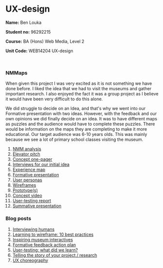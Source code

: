# UX-design

**Name:** Ben Louka

**Student no:** 96292215

**Course:** BA (Hons) Web Media, Level 2

**Unit Code:** WEB14204 UX-design

 <br /> 

### NMMaps

When given this project I was very excited as it is not something we have done before. I liked the idea that we had to visit the museums and gather important research. I also enjoyed the fact it was a group project as I believe it would have been very difficult to do this alone. 

We did struggle to decide on an Idea, and that's why we went into our Formative presentation with two ideas. However, with the feedback and our own opinions we did finally decide on an idea. It was to have different maps as puzzles and the audience would have to complete these puzzles. There would be information on the maps they are completing to make it more educational. Our target audience was 6-10 years olds. This was mainly because we see a lot of primary school classes visiting the museum. 

1. [NMM analysis](https://docs.google.com/document/d/1J9YJs6i4bgfNIQ7o0DubOotG_6KbRPKdV6_Ek33XW08/edit?usp=sharing) 
2. [Elevator pitch](https://docs.google.com/document/d/1_u5GVXzwTBknlaqC_nLTrdikdeIakfn1o-AVP_h_wAA/edit?usp=sharing)
3. [Concept one-pager](https://drive.google.com/file/d/0B-WTmhlciDwIY0VUT085SEcyaTA/view?usp=sharing)
4. [Interviews for our initial idea](https://docs.google.com/document/d/1BwAkth7v7cD8JT8f5kNfALh0aX_BTQYvBje5IwFuJ9Q/edit?usp=sharing)
4. [Experience map](https://drive.google.com/file/d/0B3GR6CwtALpAVy1WR0s1Z28zdk0/view?usp=sharing)
5. [Formative presentation](https://docs.google.com/presentation/d/14Cnwa9_yDGFmJ-KsdvfyRGYP58Og2Be5uH1RFOlEn7Y/edit?usp=sharing)
6. [User personas](https://drive.google.com/drive/folders/0B3GR6CwtALpAVTViWFpqV0Rva3M?usp=sharing)
7. [Wireframes](https://drive.google.com/drive/folders/0B3GR6CwtALpAdW84UHhSOENlcW8?usp=sharing)
8. [Prototype(s)](https://invis.io/8SAJ4FMT2)
9. [Concept video](https://drive.google.com/file/d/0B-WTmhlciDwIR3JVUlZRdkRiODQ/view?usp=sharing)
10. [User-testing report](https://docs.google.com/document/d/17bAR7nKokt9QyJRFxJVJKeoaqPsl0Us1_F8XE1pDvfM/edit?usp=sharing)
11. [Summative presentation](https://docs.google.com/presentation/d/1pWZlhiTEBtOwUI78WtLrxBPu8gMuYeFyPYJeSGViZKo/edit?usp=sharing)


### Blog posts

1. [Interviewing humans](https://medium.com/@blouka/interviewing-humans-41ed31ddbcf5#.v1yjua1c3)
2. [Learning to wireframe: 10 best practices](https://medium.com/@blouka/learning-to-wireframe-10-best-practices-7b8f00843319#.vreqkn9ma)
3. [Inspiring museum interactives](https://medium.com/@blouka/pick-your-favourite-digital-museum-experience-from-amys-presentation-last-week-and-blog-about-it-71a9b7b8f984#.iofipjd4n)
4. [Formative feedback action plan](https://medium.com/@blouka/formative-presentation-feedback-a703f7249252#.iclvri5dz)
5. [User-testing: what did we learn?](https://medium.com/@blouka/user-testing-fc8aac0eb7e4#.n9kmyuhuu)
6. [Telling the story of your project / research](https://medium.com/@blouka/in-preparation-for-the-summative-presentation-and-for-your-future-career-read-how-to-use-8f421d854aff#.mr58dt3er)
7. [UX choreography](https://medium.com/@blouka/ux-choreography-677b83141499#.8fc1kb908)
